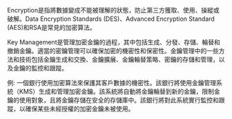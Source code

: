 

Encryption是指將數據變成不能被理解的狀態，防止第三方獲取、使用、操縱或破解。Data Encryption Standards (DES)、Advanced Encryption Standard (AES)和RSA是常見的加密算法。

Key Management是管理加密金鑰的過程，其中包括生成、分發、存儲、輪替和撤銷金鑰。適當的密鑰管理可以確保加密的機密性和保密性。金鑰管理中的一些方法和技術包括金鑰生成和交換、金鑰擴展、金鑰輪替策略、密鑰的存儲和管理，以及金鑰的監控和跟蹤。

例: 一個銀行使用加密算法來保護其客戶數據的機密性。該銀行將使用金鑰管理系統（KMS）生成和管理加密金鑰。該系統將自動將金鑰輪替到新的金鑰，限制金鑰的使用對象，且將金鑰存儲在安全的存儲庫中。該銀行將對此系統實行監控和跟蹤，以確保某些未經授權的加密金鑰未被使用。